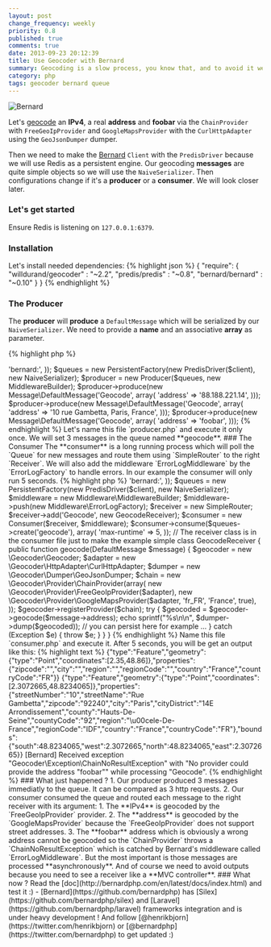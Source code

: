 ```yaml
---
layout: post
change_frequency: weekly
priority: 0.8
published: true
comments: true
date: 2013-09-23 20:12:39
title: Use Geocoder with Bernard
summary: Geocoding is a slow process, you know that, and to avoid it we can either batch requests or use a cache layer (if possible). But what to do if you need to geocode or reverse geocode and persist results ? Would you let your users wait ? Bernard to the rescue !
category: php
tags: geocoder bernard queue
---
```


![Bernard](http://i.imgur.com/QV6OWkU.png)

Let's [geocode](geocoder-php.org) an **IPv4**, a real **address** and **foobar** via the `ChainProvider` with
`FreeGeoIpProvider` and `GoogleMapsProvider` with the `CurlHttpAdapter` using the `GeoJsonDumper` dumper.

Then we need to make the [Bernard](http://bernardphp.com/) `Client` with the `PredisDriver` because we will use Redis
as a persistent engine. Our geocoding **messages** are quite simple objects so we will use the `NaiveSerializer`.
Then configurations change if it's a **producer** or a **consumer**. We will look closer later.

### Let's get started

Ensure Redis is listening on `127.0.0.1:6379`.

### Installation

Let's install needed dependencies:
{% highlight json %}
{
    "require": {
        "willdurand/geocoder" : "~2.2",
        "predis/predis"       : "~0.8",
        "bernard/bernard"     : "~0.10"
    }
}
{% endhighlight %}


### The Producer

The **producer** will **produce** a `DefaultMessage` which will be serialized by our `NaiveSerializer`. We need to
provide a **name** and an associative **array** as parameter.

{% highlight php %}
<?php

require 'vendor/autoload.php';

use Predis\Client;
use Bernard\Driver\PredisDriver;
use Bernard\Message;
use Bernard\Middleware\MiddlewareBuilder;
use Bernard\Producer;
use Bernard\QueueFactory\PersistentFactory;
use Bernard\Serializer\NaiveSerializer;

$client = new Client(null, array(
    'prefix' => 'bernard:',
));
$queues   = new PersistentFactory(new PredisDriver($client), new NaiveSerializer);
$producer = new Producer($queues, new MiddlewareBuilder);

$producer->produce(new Message\DefaultMessage('Geocode', array(
    'address' => '88.188.221.14',
)));
$producer->produce(new Message\DefaultMessage('Geocode', array(
    'address' => '10 rue Gambetta, Paris, France',
)));
$producer->produce(new Message\DefaultMessage('Geocode', array(
    'address' => 'foobar',
)));
{% endhighlight %}

Let's name this file `producer.php` and execute it only once. We will set 3 messages in the queue named **geocode**.

### The Consumer

The **consumer** is a long running process which will poll the `Queue` for new messages and route them using
`SimpleRouter` to the right `Receiver`. We will also add the middleware `ErrorLogMiddleware` by the `ErrorLogFactory`
to handle errors. In our example the consumer will only run 5 seconds.

{% highlight php %}
<?php

require 'vendor/autoload.php';

use Predis\Client;
use Bernard\Driver\PredisDriver;
use Bernard\Consumer;
use Bernard\Message\DefaultMessage;
use Bernard\Middleware;
use Bernard\QueueFactory\PersistentFactory;
use Bernard\Router\SimpleRouter;
use Bernard\Serializer\NaiveSerializer;

$client = new Client(null, array(
    'prefix' => 'bernard:',
));
$queues = new PersistentFactory(new PredisDriver($client), new NaiveSerializer);

$middleware = new Middleware\MiddlewareBuilder;
$middleware->push(new Middleware\ErrorLogFactory);

$receiver = new SimpleRouter;
$receiver->add('Geocode', new GeocodeReceiver);

$consumer = new Consumer($receiver, $middleware);
$consumer->consume($queues->create('geocode'), array(
    'max-runtime' => 5,
));

// The receiver class is in the consumer file just to make the example simple
class GeocodeReceiver
{
    public function geocode(DefaultMessage $message)
    {
        $geocoder = new \Geocoder\Geocoder;
        $adapter  = new \Geocoder\HttpAdapter\CurlHttpAdapter;
        $dumper   = new \Geocoder\Dumper\GeoJsonDumper;
        $chain    = new \Geocoder\Provider\ChainProvider(array(
            new \Geocoder\Provider\FreeGeoIpProvider($adapter),
            new \Geocoder\Provider\GoogleMapsProvider($adapter, 'fr_FR', 'France', true),
        ));
        $geocoder->registerProvider($chain);

        try {
            $geocoded = $geocoder->geocode($message->address);
            echo sprintf("%s\n\n", $dumper->dump($geocoded));
            // you can persist here for example ...
        } catch (Exception $e) {
            throw $e;
        }
    }
}
{% endhighlight %}

Name this file `consumer.php` and execute it. After 5 seconds, you will be get an output like this:

{% highlight text %}
{"type":"Feature","geometry":{"type":"Point","coordinates":[2.35,48.86]},"properties":{"zipcode":"","city":"","region":"","regionCode":"","country":"France","countryCode":"FR"}}

{"type":"Feature","geometry":{"type":"Point","coordinates":[2.3072665,48.8234065]},"properties":{"streetNumber":"10","streetName":"Rue Gambetta","zipcode":"92240","city":"Paris","cityDistrict":"14E Arrondissement","county":"Hauts-De-Seine","countyCode":"92","region":"\u00cele-De-France","regionCode":"IDF","country":"France","countryCode":"FR"},"bounds":{"south":48.8234065,"west":2.3072665,"north":48.8234065,"east":2.3072665}}

[Bernard] Received exception "Geocoder\Exception\ChainNoResultException" with "No provider could provide the address "foobar"" while processing "Geocode".
{% endhighlight %}

### What just happened ?

1. Our producer produced 3 messages immediatly to the queue. It can be compared as 3 http requests.
2. Our consumer consumed the queue and routed each message to the right receiver with its argument:
    1. The **IPv4** is geocoded by the `FreeGeoIpProvider` provider.
    2. The **address** is geocoded by the `GoogleMapsProvider` because the `FreeGeoIpProvider` does not support street
    addresses.
    3. The **foobar** address which is obviously a wrong address cannot be geocoded so the `ChainProvider` throws a
    `ChainNoResultException` which is catched by Bernard's middleware called `ErrorLogMiddleware`.

But the most important is those messages are processed **asynchronously**. And of course we need to avoid outputs
because you need to see a receiver like a **MVC controller**.

### What now ?

Read the [doc](http://bernardphp.com/en/latest/docs/index.html) and test it :) -
[Bernard](https://github.com/bernardphp) has [Silex](https://github.com/bernardphp/silex)
and [Laravel](https://github.com/bernardphp/laravel) frameworks integration and is under heavy development !

And follow [@henrikbjorn](https://twitter.com/henrikbjorn) or [@bernardphp](https://twitter.com/bernardphp) to get
updated :)
